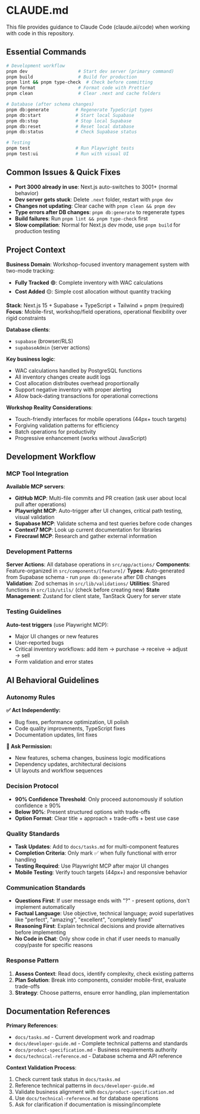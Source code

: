 # CLAUDE.md

This file provides guidance to Claude Code (claude.ai/code) when working with code in this repository.

## Essential Commands

```bash
# Development workflow
pnpm dev                   # Start dev server (primary command)
pnpm build                 # Build for production
pnpm lint && pnpm type-check  # Check before committing
pnpm format                # Format code with Prettier
pnpm clean                 # Clear .next and cache folders

# Database (after schema changes)
pnpm db:generate          # Regenerate TypeScript types
pnpm db:start             # Start local Supabase
pnpm db:stop              # Stop local Supabase
pnpm db:reset             # Reset local database
pnpm db:status            # Check Supabase status

# Testing
pnpm test                 # Run Playwright tests
pnpm test:ui              # Run with visual UI
```

## Common Issues & Quick Fixes

- **Port 3000 already in use**: Next.js auto-switches to 3001+ (normal behavior)
- **Dev server gets stuck**: Delete `.next` folder, restart with `pnpm dev`
- **Changes not updating**: Clear cache with `pnpm clean && pnpm dev`
- **Type errors after DB changes**: `pnpm db:generate` to regenerate types
- **Build failures**: Run `pnpm lint && pnpm type-check` first
- **Slow compilation**: Normal for Next.js dev mode, use `pnpm build` for production testing

## Project Context

**Business Domain**: Workshop-focused inventory management system with two-mode tracking:

- **Fully Tracked** 🟢: Complete inventory with WAC calculations
- **Cost Added** 🟡: Simple cost allocation without quantity tracking

**Stack**: Next.js 15 + Supabase + TypeScript + Tailwind + pnpm (required)
**Focus**: Mobile-first, workshop/field operations, operational flexibility over rigid constraints

**Database clients**:

- `supabase` (browser/RLS)
- `supabaseAdmin` (server actions)

**Key business logic**:

- WAC calculations handled by PostgreSQL functions
- All inventory changes create audit logs
- Cost allocation distributes overhead proportionally
- Support negative inventory with proper alerting
- Allow back-dating transactions for operational corrections

**Workshop Reality Considerations**:

- Touch-friendly interfaces for mobile operations (44px+ touch targets)
- Forgiving validation patterns for efficiency
- Batch operations for productivity
- Progressive enhancement (works without JavaScript)

## Development Workflow

### MCP Tool Integration

**Available MCP servers**:

- **GitHub MCP**: Multi-file commits and PR creation (ask user about local pull after operations)
- **Playwright MCP**: Auto-trigger after UI changes, critical path testing, visual validation
- **Supabase MCP**: Validate schema and test queries before code changes
- **Context7 MCP**: Look up current documentation for libraries
- **Firecrawl MCP**: Research and gather external information

### Development Patterns

**Server Actions**: All database operations in `src/app/actions/`
**Components**: Feature-organized in `src/components/[feature]/`
**Types**: Auto-generated from Supabase schema - run `pnpm db:generate` after DB changes
**Validation**: Zod schemas in `src/lib/validations/`
**Utilities**: Shared functions in `src/lib/utils/` (check before creating new)
**State Management**: Zustand for client state, TanStack Query for server state

### Testing Guidelines

**Auto-test triggers** (use Playwright MCP):

- Major UI changes or new features
- User-reported bugs
- Critical inventory workflows: add item → purchase → receive → adjust → sell
- Form validation and error states

## AI Behavioral Guidelines

### Autonomy Rules

**✅ Act Independently:**

- Bug fixes, performance optimization, UI polish
- Code quality improvements, TypeScript fixes
- Documentation updates, lint fixes

**🔐 Ask Permission:**

- New features, schema changes, business logic modifications
- Dependency updates, architectural decisions
- UI layouts and workflow sequences

### Decision Protocol

- **90% Confidence Threshold**: Only proceed autonomously if solution confidence ≥ 90%
- **Below 90%**: Present structured options with trade-offs
- **Option Format**: Clear title + approach + trade-offs + best use case

### Quality Standards

- **Task Updates**: Add to `docs/tasks.md` for multi-component features
- **Completion Criteria**: Only mark ✅ when fully functional with error handling
- **Testing Required**: Use Playwright MCP after major UI changes
- **Mobile Testing**: Verify touch targets (44px+) and responsive behavior

### Communication Standards

- **Questions First**: If user message ends with "?" - present options, don't implement automatically
- **Factual Language**: Use objective, technical language; avoid superlatives like "perfect", "amazing", "excellent", "completely fixed"
- **Reasoning First**: Explain technical decisions and provide alternatives before implementing
- **No Code in Chat**: Only show code in chat if user needs to manually copy/paste for specific reasons

### Response Pattern

1. **Assess Context**: Read docs, identify complexity, check existing patterns
2. **Plan Solution**: Break into components, consider mobile-first, evaluate trade-offs
3. **Strategy**: Choose patterns, ensure error handling, plan implementation

## Documentation References

**Primary References**:

- `docs/tasks.md` - Current development work and roadmap
- `docs/developer-guide.md` - Complete technical patterns and standards
- `docs/product-specification.md` - Business requirements authority
- `docs/technical-reference.md` - Database schema and API reference

**Context Validation Process**:

1. Check current task status in `docs/tasks.md`
2. Reference technical patterns in `docs/developer-guide.md`
3. Validate business alignment with `docs/product-specification.md`
4. Use `docs/technical-reference.md` for database operations
5. Ask for clarification if documentation is missing/incomplete
